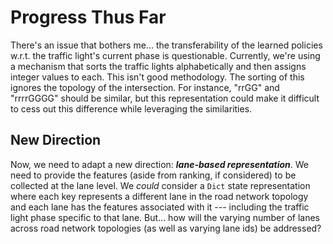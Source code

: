 # Progress Thus Far
There's an issue that bothers me... the transferability of the learned policies w.r.t. the traffic light's current phase is questionable. Currently, we're using a mechanism that sorts the traffic lights alphabetically and then assigns integer values to each. This isn't good methodology. The sorting of this ignores the topology of the intersection. For instance, "rrGG" and "rrrrGGGG" should be similar, but this representation could make it difficult to cess out this difference while leveraging the similarities.

## New Direction
Now, we need to adapt a new direction: ***lane-based representation***. We need to provide the features (aside from ranking, if considered) to be collected at the lane level. We *could* consider a `Dict` state representation where each key represents a different lane in the road network topology and each lane has the features associated with it --- including the traffic light phase specific to that lane. But... how will the varying number of lanes across road network topologies (as well as varying lane ids) be addressed?